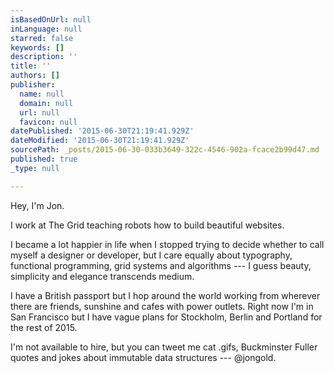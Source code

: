 ```yaml
---
isBasedOnUrl: null
inLanguage: null
starred: false
keywords: []
description: ''
title: ''
authors: []
publisher:
  name: null
  domain: null
  url: null
  favicon: null
datePublished: '2015-06-30T21:19:41.929Z'
dateModified: '2015-06-30T21:19:41.929Z'
sourcePath: _posts/2015-06-30-033b3649-322c-4546-902a-fcace2b99d47.md
published: true
_type: null

---
```

Hey, I'm Jon.

I work at The Grid teaching robots how to build beautiful websites.

I became a lot happier in life when I stopped trying to decide whether to call myself a designer or developer, but I care equally about typography, functional programming, grid systems and algorithms --- I guess beauty, simplicity and elegance transcends medium.

I have a British passport but I hop around the world working from wherever there are friends, sunshine and cafes with power outlets. Right now I'm in San Francisco but I have vague plans for Stockholm, Berlin and Portland for the rest of 2015\.

I'm not available to hire, but you can tweet me cat .gifs, Buckminster Fuller quotes and jokes about immutable data structures --- @jongold.